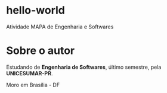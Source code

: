 # hello-world
Atividade MAPA de Engenharia e Softwares

# Sobre o autor
Estudando de **Engenharia de Softwares**, último semestre, pela **UNICESUMAR-PR**.

Moro em Brasília - DF
